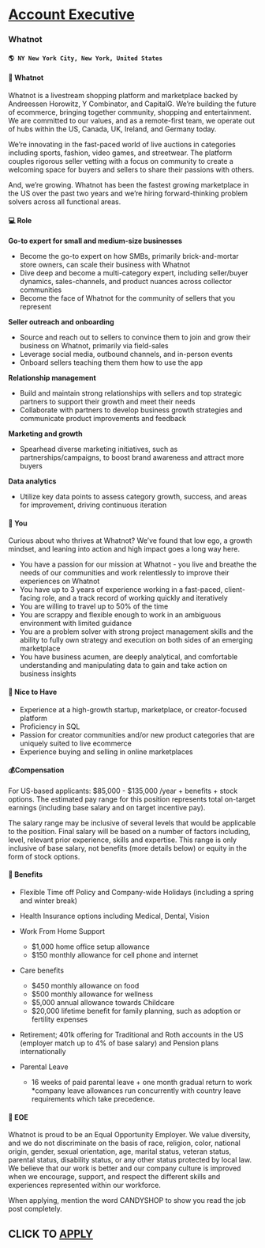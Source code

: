 # [Account Executive](https://www.remotewlb.com/apply/account-executive-75685)  
### Whatnot  
#### `🌎 NY New York City, New York, United States`  

#### 🚀 Whatnot

Whatnot is a livestream shopping platform and marketplace backed by Andreessen Horowitz, Y Combinator, and CapitalG. We’re building the future of ecommerce, bringing together community, shopping and entertainment. We are committed to our values, and as a remote-first team, we operate out of hubs within the US, Canada, UK, Ireland, and Germany today.

We’re innovating in the fast-paced world of live auctions in categories including sports, fashion, video games, and streetwear. The platform couples rigorous seller vetting with a focus on community to create a welcoming space for buyers and sellers to share their passions with others.

And, we’re growing. Whatnot has been the fastest growing marketplace in the US over the past two years and we’re hiring forward-thinking problem solvers across all functional areas.

#### 💻 Role

**Go-to expert for small and medium-size businesses**

  * Become the go-to expert on how SMBs, primarily brick-and-mortar store owners, can scale their business with Whatnot
  * Dive deep and become a multi-category expert, including seller/buyer dynamics, sales-channels, and product nuances across collector communities
  * Become the face of Whatnot for the community of sellers that you represent

**Seller outreach and onboarding**

  * Source and reach out to sellers to convince them to join and grow their business on Whatnot, primarily via field-sales
  * Leverage social media, outbound channels, and in-person events
  * Onboard sellers teaching them them how to use the app

**Relationship management**

  * Build and maintain strong relationships with sellers and top strategic partners to support their growth and meet their needs
  * Collaborate with partners to develop business growth strategies and communicate product improvements and feedback

**Marketing and growth**

  * Spearhead diverse marketing initiatives, such as partnerships/campaigns, to boost brand awareness and attract more buyers

**Data analytics**

  * Utilize key data points to assess category growth, success, and areas for improvement, driving continuous iteration

#### 👋 You

Curious about who thrives at Whatnot? We’ve found that low ego, a growth mindset, and leaning into action and high impact goes a long way here.

  * You have a passion for our mission at Whatnot - you live and breathe the needs of our communities and work relentlessly to improve their experiences on Whatnot
  * You have up to 3 years of experience working in a fast-paced, client-facing role, and a track record of working quickly and iteratively
  * You are willing to travel up to 50% of the time
  * You are scrappy and flexible enough to work in an ambiguous environment with limited guidance
  * You are a problem solver with strong project management skills and the ability to fully own strategy and execution on both sides of an emerging marketplace
  * You have business acumen, are deeply analytical, and comfortable understanding and manipulating data to gain and take action on business insights

#### 🙏 Nice to Have

  * Experience at a high-growth startup, marketplace, or creator-focused platform
  * Proficiency in SQL
  * Passion for creator communities and/or new product categories that are uniquely suited to live ecommerce
  * Experience buying and selling in online marketplaces

#### 💰Compensation

For US-based applicants: $85,000 - $135,000 /year + benefits + stock options. The estimated pay range for this position represents total on-target earnings (including base salary and on target incentive pay).

The salary range may be inclusive of several levels that would be applicable to the position. Final salary will be based on a number of factors including, level, relevant prior experience, skills and expertise. This range is only inclusive of base salary, not benefits (more details below) or equity in the form of stock options.

#### 🎁 Benefits

  * Flexible Time off Policy and Company-wide Holidays (including a spring and winter break)
  * Health Insurance options including Medical, Dental, Vision
  * Work From Home Support 
    * $1,000 home office setup allowance
    * $150 monthly allowance for cell phone and internet

  * Care benefits 
    * $450 monthly allowance on food
    * $500 monthly allowance for wellness
    * $5,000 annual allowance towards Childcare
    * $20,000 lifetime benefit for family planning, such as adoption or fertility expenses
  * Retirement; 401k offering for Traditional and Roth accounts in the US (employer match up to 4% of base salary) and Pension plans internationally
  * Parental Leave 
    * 16 weeks of paid parental leave + one month gradual return to work *company leave allowances run concurrently with country leave requirements which take precedence.

#### 💛 EOE

Whatnot is proud to be an Equal Opportunity Employer. We value diversity, and we do not discriminate on the basis of race, religion, color, national origin, gender, sexual orientation, age, marital status, veteran status, parental status, disability status, or any other status protected by local law. We believe that our work is better and our company culture is improved when we encourage, support, and respect the different skills and experiences represented within our workforce.

When applying, mention the word CANDYSHOP to show you read the job post completely.  
## CLICK TO [APPLY](https://www.remotewlb.com/apply/account-executive-75685)

